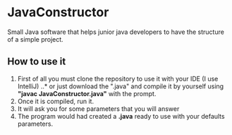 # JavaConstructor
Small Java software that helps junior java developers to have the structure of a simple project.

## How to use it

1. First of all you must clone the repository to use it with your IDE (I use IntelliJ) 
..* or just download the ".java" and compile it by yourself using **"javac JavaConstructor.java"** with the prompt. 
2. Once it is compiled, run it.
3. It will ask you for some parameters that you will answer
4. The program would had created a **.java** ready to use with your defaults parameters.
